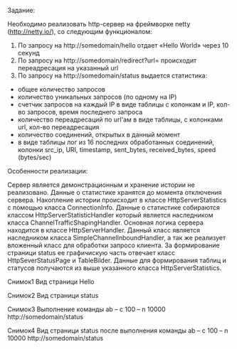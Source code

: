 Задание:

Необходимо реализовать http-сервер на фреймворке netty
(http://netty.io/), со следующим функционалом:
1. По запросу на http://somedomain/hello отдает «Hello World» через 10 секунд
2. По запросу на http://somedomain/redirect?url=<url> происходит
переадресация на указанный url
3. По запросу на http://somedomain/status выдается статистика:
 - общее количество запросов
 - количество уникальных запросов (по одному на IP)
 - счетчик запросов на каждый IP в виде таблицы с колонкам и IP,
кол-во запросов, время последнего запроса
 - количество переадресаций по url'ам  в виде таблицы, с колонками
url, кол-во переадресация
 - количество соединений, открытых в данный момент
 - в виде таблицы лог из 16 последних обработанных соединений, колонки
src_ip, URI, timestamp,  sent_bytes, received_bytes, speed (bytes/sec)

Особенности реализации:

Сервер является демонстрационным и хранение истории не реализовано. Данные о статистике хранятся до момента отключения сервера.
Накопление истории происходит  в  классе HttpServerStatistics с помощью класса ConnectionInfo. Данные о статистике собираются классом HttpServerStatisticHandler который является наследником класса ChannelTrafficShapingHandler.
Основная логика сервера находится в классе HttpServerHandler. Данный класс является наследником класса SimpleChannelInboundHandler, а так же реализует вложенный класс для обработки запросо клиента. 
За формирование страници status ее графичискую часть отвечает класс HttpSeverStatusPage и TableBilder. Данные для формирования таблиц и статусов получаются из выше указанного класса HttpServerStatistics.

Снимок1 Вид страници Hello

Снимок2 Вид страници status

Снимок3 Выполнение команды ab – c 100 – n 10000 http://somedomain/status

Снимок4 Вид страници status после выполнения команды ab – c 100 – n 10000 http://somedomain/status


